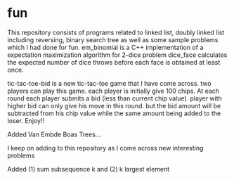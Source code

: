 # fun
This repository consists of programs related to linked list, doubly linked list including reversing, binary search tree as 
well as some sample problems which I had done for fun. 
em_binomial is a C++ implementation of a expectation maximization algorithm for 2-dice problem
dice_face calculates the expected number of dice throws before each face is obtained at least once.

tic-tac-toe-bid is a new tic-tac-toe game that I have come across. two players can play this game. each player is initially give 100 chips. At each round each player 
submits a bid (less than current chip value). player with higher bid can only give his move in this round. but the bid amount will be subtracted from his chip value while the same amount being added to the loser. Enjoy!!

Added Van Embde Boas Trees...

I keep on adding to this repository as I come across new interesting problems

Added (1) sum subsequence k and (2) k largest element
